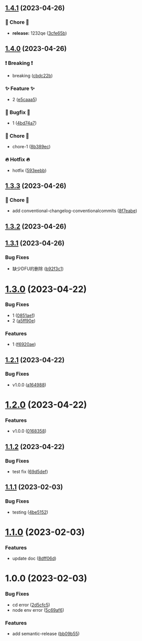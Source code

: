 ## [1.4.1](https://github.com/Liar0320/semantic-release/compare/v1.4.0...v1.4.1) (2023-04-26)


### 🐛 Chore 🐛

* **release:** 1232qe ([3cfe65b](https://github.com/Liar0320/semantic-release/commit/3cfe65be3a8ecae07e1419f05ce1efb852c2ec92))

## [1.4.0](https://github.com/Liar0320/semantic-release/compare/v1.3.3...v1.4.0) (2023-04-26)


### ❗ Breaking ❗

* breaking ([cbdc22b](https://github.com/Liar0320/semantic-release/commit/cbdc22b3a525d04b3928e19803a7849cd156fac1))


### ✨ Feature ✨

* 2 ([e5caaa5](https://github.com/Liar0320/semantic-release/commit/e5caaa5c733f4c2ffccb1613d9cd5885a323ce68))


### 🐛 Bugfix 🐛

* 1 ([4bd74a7](https://github.com/Liar0320/semantic-release/commit/4bd74a75b235caa84f6e806cab6b7dc82e53b938))


### 🐛 Chore 🐛

* chore-1 ([8b389ec](https://github.com/Liar0320/semantic-release/commit/8b389ec16da2ab28985d240b71ca7c9a9df4c9b2))


### 🔥 Hotfix 🔥

* hotfix ([593eebb](https://github.com/Liar0320/semantic-release/commit/593eebbcb1f3d3ba1b48f6896bc971b03f7440a2))

## [1.3.3](https://github.com/Liar0320/semantic-release/compare/v1.3.2...v1.3.3) (2023-04-26)


### 🐛 Chore 🐛

* add conventional-changelog-conventionalcommits ([8f7eabe](https://github.com/Liar0320/semantic-release/commit/8f7eabe0f42d40cdf48bb6d3ca92db8df5790bcc))

## [1.3.2](https://github.com/Liar0320/semantic-release/compare/v1.3.1...v1.3.2) (2023-04-26)

## [1.3.1](https://github.com/Liar0320/semantic-release/compare/v1.3.0...v1.3.1) (2023-04-26)


### Bug Fixes

* 缺少DFU的删除 ([b92f3c1](https://github.com/Liar0320/semantic-release/commit/b92f3c167df363799c02d25918d5783bcca4c70e))

# [1.3.0](https://github.com/Liar0320/semantic-release/compare/v1.2.1...v1.3.0) (2023-04-22)


### Bug Fixes

* 1 ([0851ae1](https://github.com/Liar0320/semantic-release/commit/0851ae14ecd6de0cbd77b41c5383248b9c589842))
* 2 ([a5ff90e](https://github.com/Liar0320/semantic-release/commit/a5ff90edccd78f5374c623824df3f41a7a79711c))


### Features

* 1 ([f6920ae](https://github.com/Liar0320/semantic-release/commit/f6920ae91756cbc92ee8d63b876ac670878936a8))

## [1.2.1](https://github.com/Liar0320/semantic-release/compare/v1.2.0...v1.2.1) (2023-04-22)


### Bug Fixes

* v1.0.0 ([a164988](https://github.com/Liar0320/semantic-release/commit/a164988a056d333bc57707c1c558661818e8191a))

# [1.2.0](https://github.com/Liar0320/semantic-release/compare/v1.1.2...v1.2.0) (2023-04-22)


### Features

* v1.0.0 ([0168358](https://github.com/Liar0320/semantic-release/commit/01683586609e2fc6e8ec6f35e9102a82102efd68))

## [1.1.2](https://github.com/Liar0320/semantic-release/compare/v1.1.1...v1.1.2) (2023-04-22)


### Bug Fixes

* test fix ([69d5def](https://github.com/Liar0320/semantic-release/commit/69d5def1debd4fb0fbc4e97339ac840981283d2d))

## [1.1.1](https://github.com/Liar0320/semantic-release/compare/v1.1.0...v1.1.1) (2023-02-03)


### Bug Fixes

* testing ([4be5152](https://github.com/Liar0320/semantic-release/commit/4be515252cc8cea18d6f1a1285bf9cd88f890ef0))

# [1.1.0](https://github.com/Liar0320/semantic-release/compare/v1.0.0...v1.1.0) (2023-02-03)


### Features

* update doc ([8dff06d](https://github.com/Liar0320/semantic-release/commit/8dff06d94f0ba57138fc2ceb193ed8342c06b55e))

# 1.0.0 (2023-02-03)


### Bug Fixes

* cd error ([2d5cfc5](https://github.com/Liar0320/semantic-release/commit/2d5cfc56c2da599fa5b78cbe5392b561329bf312))
* node env error ([5c69af6](https://github.com/Liar0320/semantic-release/commit/5c69af6a34db2c4c9475dc9f9276551c82690a51))


### Features

* add semantic-release ([bb09b55](https://github.com/Liar0320/semantic-release/commit/bb09b558d92d954ced9a83f4b95da984d727db7d))
